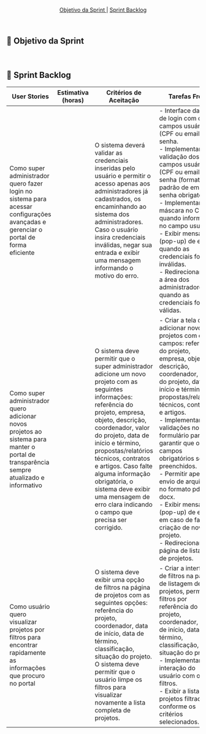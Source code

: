 <br>

<p align="center">
  <a href="#objetivo">Objetivo da Sprint </a>  |
  <a href="#backlog">Sprint Backlog</a>
</p>

</br>

<span id="objetivo">
  
## 🎯 Objetivo da Sprint


<br>

<span id="backlog">

## 📖 Sprint Backlog
| **User Stories** | **Estimativa (horas)** | **Critérios de Aceitação** | **Tarefas Front** | **Tarefas Back** | **Tarefas BD** |
|------------------|------------------------|----------------------------|-------------------|------------------| -------------- |
| Como super administrador quero fazer login no sistema para acessar configurações avançadas e gerenciar o portal de forma eficiente |                       | O sistema deverá validar as credenciais inseridas pelo usuário e permitir o acesso apenas aos administradores já cadastrados, os encaminhando ao sistema dos administradores. Caso o usuário insira credenciais inválidas, negar sua entrada e exibir uma mensagem informando o motivo do erro.               | - Interface da tela de login com os campos usuário (CPF ou email) e senha. <br> - Implementar a validação dos campos usuário (CPF ou email) e senha (formato padrão de email, senha obrigatória). <br>  - Implementar máscara no CPF quando informado no campo usuário. <br> - Exibir mensagem (pop-up) de erro quando as credenciais forem inválidas. <br> - Redirecionar para a área dos administradores quando as credenciais forem válidas. | - Implementar endpoint de login com verificação de credenciais e integrar o sistema de autenticação JWT | - Criar tabela de super administradores e armazenar seus tokens de sessão/JWT |
| Como super administrador quero adicionar novos projetos ao sistema para manter o portal de transparência sempre atualizado e informativo |                        | O sistema deve permitir que o super administrador adicione um novo projeto com as seguintes informações: referência do projeto, empresa, objeto, descrição, coordenador, valor do projeto, data de início e término, propostas/relatórios técnicos, contratos e artigos. Caso falte alguma informação obrigatória, o sistema deve exibir uma mensagem de erro clara indicando o campo que precisa ser corrigido. | - Criar a tela de adicionar novos projetos com os campos: referência do projeto, empresa, objeto, descrição, coordenador, valor do projeto, data de início e término, propostas/relatórios técnicos, contratos e artigos. <br> - Implementar validações no formulário para garantir que os campos obrigatórios sejam preenchidos. <br> - Permitir apenas o envio de arquivos no formato pdf e docx. <br> - Exibir mensagem (pop-up) de erro em caso de falha na criação de novo projeto. <br> - Redirecionar para página de listagem de projetos. | - Implementar endpoint de criação de novos projetos. <br> - Integrar lógica para informar qual situação do projeto o novo projeto se encaixa. <br> - Implementar verificação de permissões. | - Criar tabela de Projetos com os campos: referência do projeto, empresa, objeto, descrição, coordenador, valor do projeto, data de início e término. |
| Como usuário quero visualizar projetos por filtros para encontrar rapidamente as informações que procuro no portal |                        | O sistema deve exibir uma opção de filtros na página de projetos com as seguintes opções: referência do projeto, coordenador, data de início, data de término, classificação, situação do projeto. O sistema deve permitir que o usuário limpe os filtros para visualizar novamente a lista completa de projetos. | - Criar a interface de filtros na página de listagem de projetos, permitindo filtros por referência do projeto, coordenador, data de início, data de término, classificação, situação do projeto. <br> - Implementar a interação do usuário com os filtros. <br> - Exibir a lista de projetos filtrada conforme os critérios selecionados. | - Implementar endpoint que retorne a lista de projetos com os filtros escolhidos. <br> - Implementar paginação na listagem de projetos filtrados | - Filtrar projetos por referência do projeto, coordenador, data de início, data de término, classificação, situação do projeto. |
